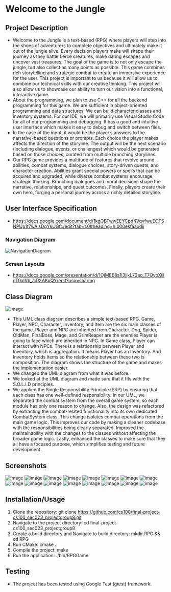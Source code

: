 # Welcome to the Jungle

## Project Description
* Welcome to the Jungle is a text-based (RPG) where players will step into the shoes of adventurers to complete objectives and ultimately make it out of the jungle alive. Every decision players make will shape their journey as they battle fierce creatures, make daring escapes and uncover vast treasures. The goal of the game is to not only escape the jungle, but also collect as many points as possible. This game combines rich storytelling and strategic combat to create an immersive experience for the user. This project is important to us because it will allow us to combine our technical skills with our creative thinking. This project will also allow us to showcase our ability to turn our vision into a functional, interactive game.
* About the programming, we plan to use C++ for all the backend programming for this game. We are sufficient in object-oriented programming and data structures. We can build character classes and inventory systems. For our IDE, we will primarily use Visual Studio Code for all of our programming and debugging. It has a good and intuitive user interface which makes it easy to debug and switch between files. 
* In the case of the input, it would be the player’s answers to the narrative-based questions or prompts. Each choice the player makes affects the direction of the storyline. The output will be the next scenario (including dialogue, events, or challenges) which would be generated based on those choices, curated from multiple branching storylines. 
* Our RPG game provides a multitude of features that revolve around abilities, combat systems, dialogue choices, story-driven quests, and character creation. Abilities grant special powers or spells that can be acquired and upgraded, while diverse combat systems encourage strategic thinking. Branching dialogues and moral decisions shape the narrative, relationships, and quest outcomes. Finally, players create their own hero, forging a personal journey across a richly detailed storyline.


## User Interface Specification
* https://docs.google.com/document/d/1kgQBTwwEEYCpd4VqvfwuEOTSNPUp1t7wAisDgYkUGfc/edit?tab=t.0#heading=h.b00ekfaaodij

### Navigation Diagram

 ![NavigationDiagram](https://github.com/user-attachments/assets/12262c24-051f-435d-aa33-2cb438a296e9)

### Screen Layouts
* https://docs.google.com/presentation/d/1OjMEE8s1l3jjkL72ao_T7QybXBuT0xIVk_aiDXAKoQY/edit?usp=sharing

## Class Diagram
 ![image](https://github.com/user-attachments/assets/e7734ead-acf9-4e76-a8a8-11219c5c2c11)
* This UML class diagram describes a simple text-based RPG. Game, Player, NPC, Character, Inventory, and Item are the six main classes of the game. Player and NPC are inherited from Character. Dog, Spider, OldMan, FinalBoss, Mage, and GrimReaper are the enemies Player is going to face which are inherited in NPC. In Game class, Player can interact with NPCs. There is a relationship between Player and Inventory, which is aggregation. It means Player has an Inventory. And Inventory holds Items so the relationship between these two is composition. The diagram shows the structure of the game and makes the implementation easier.
* We changed the UML diagram from what it was before.
* We looked at the UML diagram and made sure that it fits with the S.O.L.I.D principles.
* We applied the Single Responsibility Principle (SRP) by ensuring that each class has one well-defined responsibility. In our UML, we separated the combat system from the overall game system, so each module has only one reason to change. Also, the design was refactored by extracting the combat-related functionality into its own dedicated CombatSystem class. This change isolates combat operations from the main game logic. This improves our code by making a cleaner codebase with the responsibilities being clearly separated. Improved the maintainability with the changes to the classes without affecting the broader game logic. Lastly, enhanced the classes to make sure that they all have a focused purpose, which simplifies testing and future development. 
 
 ## Screenshots
 ![image](https://github.com/user-attachments/assets/f21e5eab-2bb7-441f-bc03-d5c300c838b2)
 ![image](https://github.com/user-attachments/assets/36edb83c-cbe6-451e-8b0c-16757854197c)
 ![image](https://github.com/user-attachments/assets/a3286af7-3e24-440f-94ff-4d84be5e47cf)
 ![image](https://github.com/user-attachments/assets/0398e134-7e3c-4d1d-b640-7dfe2d2293cf)
 ![image](https://github.com/user-attachments/assets/0ddfa777-3cd0-44f3-9965-30faece539c7)
 ![image](https://github.com/user-attachments/assets/03d22706-73c1-49f2-b13b-67175c1be434)
 ![image](https://github.com/user-attachments/assets/30e0563d-72c9-4526-8eda-e393fa61192a)
 ![image](https://github.com/user-attachments/assets/5ba45b67-efe6-4011-84d0-c2d9d00fddd2)
 ![image](https://github.com/user-attachments/assets/05c1803c-6bc2-44a0-812d-85c025a8ca0c)
 ![image](https://github.com/user-attachments/assets/ffef79f8-6d95-43db-a463-cb6cc7fbc590)
 ![image](https://github.com/user-attachments/assets/f347a92d-078e-47fa-b26b-37d4932770af)
 ![image](https://github.com/user-attachments/assets/af02368f-9b35-4088-b108-e4e72e40154f)
 ![image](https://github.com/user-attachments/assets/d9d7b429-9308-457b-8040-a57b2cfc960c)
 ![image](https://github.com/user-attachments/assets/223ed4b5-628e-46be-9947-c079378b3435)
 ![image](https://github.com/user-attachments/assets/0d6f5111-82d8-4f49-883e-65cb774d14f2)
 ![image](https://github.com/user-attachments/assets/4001fe3f-a475-4936-bc38-f59ae4d7de43)



 ## Installation/Usage
 1. Clone the repository: git clone https://github.com/cs100/final-project-cs100_sec023_projectgroup8.git
 2. Navigate to the project directory: cd final-project-cs100_sec023_projectgroup8
 3. Create a build directory and Navigate to build directory: mkdir RPG && cd RPG
 4. Run CMake: cmake ..
 5. Compile the project: make
 6. Run the application: ./bin/RPGGame

 ## Testing
 * The project has been tested using Google Test (gtest) framework.
 
